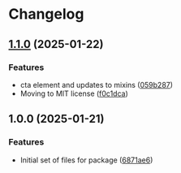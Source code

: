 # Changelog

## [1.1.0](https://github.com/Zoramite/literally/compare/v1.0.0...v1.1.0) (2025-01-22)


### Features

* cta element and updates to mixins ([059b287](https://github.com/Zoramite/literally/commit/059b28768371465f62fa48367fadeef71b8380e7))
* Moving to MIT license ([f0c1dca](https://github.com/Zoramite/literally/commit/f0c1dca57fcfdd4684b02ba2ef87f5c9a21a3cf8))

## 1.0.0 (2025-01-21)


### Features

* Initial set of files for package ([6871ae6](https://github.com/Zoramite/literally/commit/6871ae68a1607a0d5738a1d885637c6d6acd29a7))
